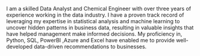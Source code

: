 I am a skilled Data Analyst and Chemical Engineer with over three years of experience working in the data industry. I have a proven track record of leveraging my expertise in statistical analysis and machine learning to uncover hidden patterns in business data, resulting in valuable insights that have helped management make informed decisions. My proficiency in, Python, SQL, PowerBI ,Azure and Excel have enabled me to provide well-developed data-driven recommendations to businesses.
